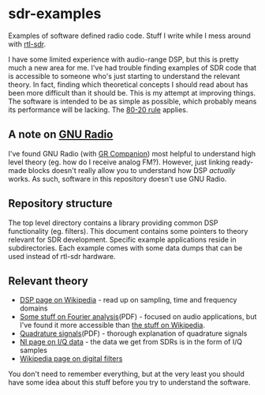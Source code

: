sdr-examples
============

Examples of software defined radio code. Stuff I write while I mess around with [rtl-sdr](http://sdr.osmocom.org/trac/wiki/rtl-sdr).

I have some limited experience with audio-range DSP, but this is pretty much a new area for me. I've had trouble finding examples of SDR code that is accessible to someone who's just starting to understand the relevant theory. In fact, finding which theoretical concepts I should read about has been more difficult than it should be. This is my attempt at improving things. The software is intended to be as simple as possible, which probably means its performance will be lacking. The [80-20 rule](https://en.wikipedia.org/wiki/Pareto_principle#In_software) applies.

A note on [GNU Radio](http://gnuradio.org/)
-------------------------------------------

I've found GNU Radio (with [GR Companion](http://gnuradio.org/redmine/projects/gnuradio/wiki/GNURadioCompanion)) most helpful to understand high level theory (eg. how do I receive analog FM?). However, just linking ready-made blocks doesn't really allow you to understand how DSP *actually* works. As such, software in this repository doesn't use GNU Radio.

Repository structure
--------------------

The top level directory contains a library providing common DSP functionality (eg. filters). This document contains some pointers to theory relevant for SDR development. Specific example applications reside in subdirectories. Each example comes with some data dumps that can be used instead of rtl-sdr hardware.

Relevant theory
---------------

* [DSP page on Wikipedia](https://en.wikipedia.org/wiki/Digital_signal_processing) - read up on sampling, time and frequency domains
* [Some stuff on Fourier analysis](http://www.cs.man.ac.uk/~barry/mydocs/MyCOMP28512/Last%20year/MS11-3-Barry2.pdf)(PDF) - focused on audio applications, but I've found it more accessible than [the stuff on Wikipedia](https://en.wikipedia.org/wiki/Discrete_Fourier_transform).
* [Quadrature signals](file:///home/cosmin/Downloads/QuadSignals.pdf)(PDF) - thorough explanation of quadrature signals
* [NI page on I/Q data](http://www.ni.com/white-paper/4805/en) - the data we get from SDRs is in the form of I/Q samples
* [Wikipedia page on digital filters](https://en.wikipedia.org/wiki/Digital_filter)

You don't need to remember everything, but at the very least you should have some idea about this stuff before you try to understand the software.
